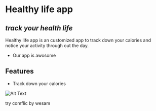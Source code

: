 # Healthy life app 
## _track your health life_

Healthy life app is an customized app to track down your calories and notice your activity through out the day.

- Our app is awosome


## Features

- Track down your calories

![Alt Text](https://encrypted-tbn0.gstatic.com/images?q=tbn:ANd9GcR9Kz2zw-l084Oa4jzwzFevlpjV2Qz8LeF8_A&s"Healthy_Lifestyle")
 
 
 
 try comflic by wesam